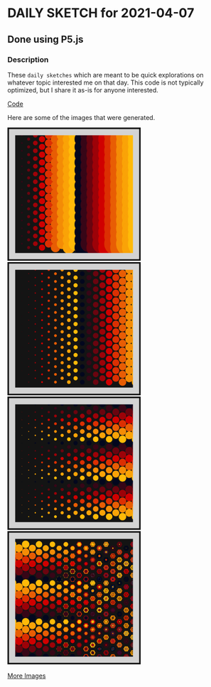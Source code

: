 # DAILY SKETCH for 2021-04-07

## Done using P5.js

### Description

These `daily sketches` which are meant to be quick explorations     on whatever topic interested me on that day. This code is not typically optimized, but I share it as-is     for anyone interested.

[Code](2021-04-07) 

Here are some of the images that were generated.

<img src = 'images/keep_2021-04-07-23-00-07.png' width = '300'> 
<img src = 'images/keep_2021-04-07-23-01-24.png' width = '300'> 
<img src = 'images/keep_2021-04-07-23-02-02.png' width = '300'> 
<img src = 'images/keep_2021-04-07-23-03-48.png' width = '300'> 


[More Images](2021-04-07/images) 

